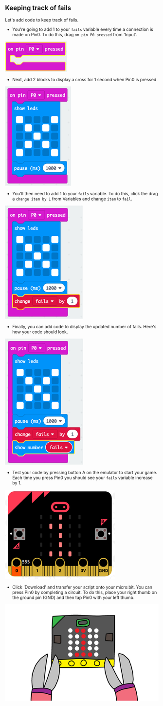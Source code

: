 ## Keeping track of fails

Let's add code to keep track of fails.

+ You're going to add 1 to your `fails` variable every time a connection is made on Pin0. To do this, drag `on pin P0 pressed` from 'Input'.

![screenshot](images/frustration-pressPin0.png)

+ Next, add 2 blocks to display a cross for 1 second when Pin0 is pressed.

![screenshot](images/frustration-pin0-x.png)

+ You'll then need to add 1 to your `fails` variable. To do this, click the drag a `change item by 1` from Variables and change `item` to `fail`. 

![screenshot](images/frustration-pin0-fails.png)

+ Finally, you can add code to display the updated number of fails. Here's how your code should look.

![screenshot](images/frustration-pin0-code.png)

+ Test your code by pressing button A on the emulator to start your game. Each time you press Pin0 you should see your `fails` variable increase by 1.

![screenshot](images/frustration-pin0-test.png)

+ Click 'Download' and transfer your script onto your micro:bit. You can press Pin0 by completing a circuit. To do this, place your right thumb on the ground pin (GND) and then tap Pin0 with your left thumb.

![screenshot](images/frustration-pin0-compile.png)